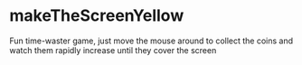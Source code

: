 # makeTheScreenYellow
Fun time-waster game, just move the mouse around to collect the coins and watch them rapidly increase until they cover the screen
